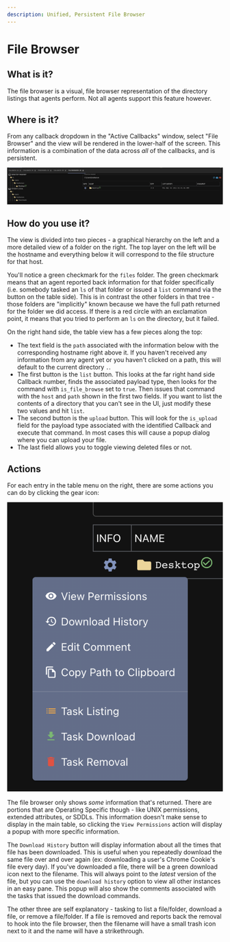 ```yaml
---
description: Unified, Persistent File Browser
---
```


# File Browser

## What is it?

The file browser is a visual, file browser representation of the directory listings that agents perform. Not all agents support this feature however.

## Where is it?

From any callback dropdown in the "Active Callbacks" window, select "File Browser" and the view will be rendered in the lower-half of the screen. This information is a combination of the data across _all_ of the callbacks, and is persistent.

![File Browser View](<../.gitbook/assets/Screenshot 2023-03-06 at 8.42.40 AM.png>)

## How do you use it?

The view is divided into two pieces - a graphical hierarchy on the left and a more detailed view of a folder on the right. The top layer on the left will be the hostname and everything below it will correspond to the file structure for that host.

You'll notice a green checkmark for the `files` folder. The green checkmark means that an agent reported back information for that folder specifically (i.e. somebody tasked an `ls` of that folder or issued a `list` command via the button on the table side). This is in contrast the other folders in that tree - those folders are "implicitly" known because we have the full path returned for the folder we did access. If there is a red circle with an exclamation point, it means that you tried to perform an `ls` on the directory, but it failed.

On the right hand side, the table view has a few pieces along the top:

* The text field is the `path` associated with the information below with the corresponding hostname right above it. If you haven't received any information from any agent yet or you haven't clicked on a path, this will default to the current directory `.`.
* The first button is the `list` button. This looks at the far right hand side Callback number, finds the associated payload type, then looks for the command with `is_file_browse` set to `true`. Then issues that command with the `host` and `path` shown in the first two fields. If you want to list the contents of a directory that you can't see in the UI, just modify these two values and hit `list`.
* The second button is the `upload` button. This will look for the `is_upload` field for the payload type associated with the identified Callback and execute that command. In most cases this will cause a popup dialog where you can upload your file.
* The last field allows you to toggle viewing deleted files or not.

## Actions

For each entry in the table menu on the right, there are some actions you can do by clicking the gear icon:

![File Browser Actions](<../.gitbook/assets/Screenshot 2023-03-06 at 8.45.32 AM.png>)

The file browser only shows _some_ information that's returned. There are portions that are Operating Specific though - like UNIX permissions, extended attributes, or SDDLs. This information doesn't make sense to display in the main table, so clicking the `View Permissions` action will display a popup with more specific information.

The `Download History` button will display information about all the times that file has been downloaded. This is useful when you repeatedly download the same file over and over again (ex: downloading a user's Chrome Cookie's file every day). If you've downloaded a file, there will be a green download icon next to the filename. This will always point to the _latest_ version of the file, but you can use the `download history` option to view all other instances in an easy pane. This popup will also show the comments associated with the tasks that issued the download commands.

The other three are self explanatory - tasking to list a file/folder, download a file, or remove a file/folder. If a file is removed and reports back the removal to hook into the file browser, then the filename will have a small trash icon next to it and the name will have a strikethrough.
